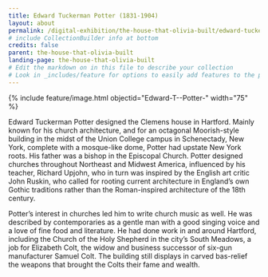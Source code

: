 ```yaml
---
title: Edward Tuckerman Potter (1831-1904)
layout: about
permalink: /digital-exhibition/the-house-that-olivia-built/edward-tuckerman-potter.html
# include CollectionBuilder info at bottom
credits: false
parent: the-house-that-olivia-built
landing-page: the-house-that-olivia-built
# Edit the markdown on in this file to describe your collection
# Look in _includes/feature for options to easily add features to the page
---
```


{% include feature/image.html objectid="Edward-T--Potter-" width="75" %}

Edward Tuckerman Potter designed the Clemens house in Hartford. Mainly known for his church architecture, and for an octagonal Moorish-style building in the midst of the Union College campus in Schenectady, New York, complete with a mosque-like dome, Potter had upstate New York roots. His father was a bishop in the Episcopal Church. Potter designed churches throughout Northeast and Midwest America, influenced by his teacher, Richard Upjohn, who in turn was inspired by the English art critic John Ruskin, who called for rooting current architecture in England’s own Gothic traditions rather than the Roman-inspired architecture of the 18th century.

Potter’s interest in churches led him to write church music as well. He was described by contemporaries as a gentle man with a good singing voice and a love of fine food and literature.  He had done work in and around Hartford, including the Church of the Holy Shepherd in the city’s South Meadows, a job for Elizabeth Colt, the widow and business successor of six-gun manufacturer Samuel Colt. The building still displays in carved bas-relief the weapons that brought the Colts their fame and wealth. 